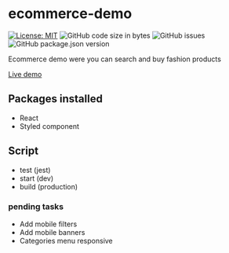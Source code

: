 # ecommerce-demo

[![License: MIT](https://img.shields.io/badge/License-MIT-yellow.svg)](https://opensource.org/licenses/MIT)
![GitHub code size in bytes](https://img.shields.io/github/languages/code-size/colomfernando/ecommerce-demo)
![GitHub issues](https://img.shields.io/github/issues/colomfernando/ecommerce-demo)
![GitHub package.json version](https://img.shields.io/github/package-json/v/colomfernando/ecommerce-demo)

Ecommerce demo were you can search and buy fashion products

[Live demo](https://ecommerce-demo-shop.netlify.app/)

## Packages installed

- React
- Styled component

## Script

- test (jest)
- start (dev)
- build (production)

### pending tasks

- Add mobile filters
- Add mobile banners
- Categories menu responsive
